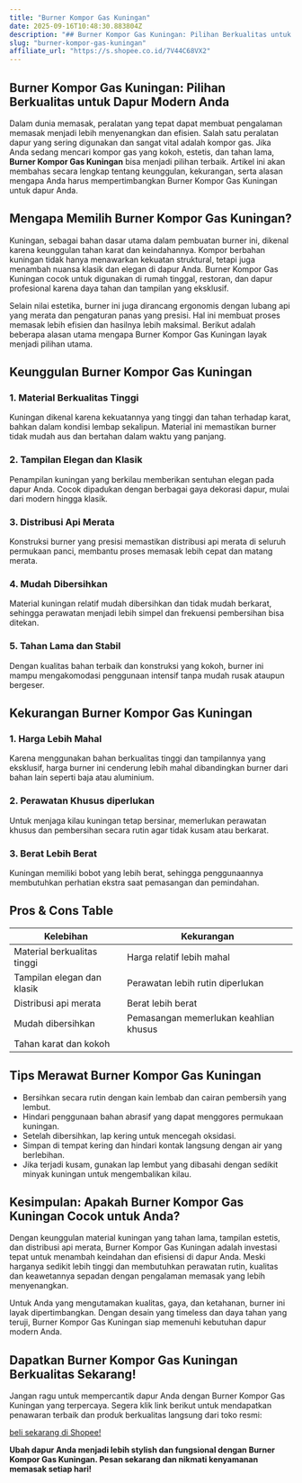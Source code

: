 ```yaml
---
title: "Burner Kompor Gas Kuningan"
date: 2025-09-16T10:48:30.883804Z
description: "## Burner Kompor Gas Kuningan: Pilihan Berkualitas untuk Dapur Modern Anda..."
slug: "burner-kompor-gas-kuningan"
affiliate_url: "https://s.shopee.co.id/7V44C68VX2"
---
```

## Burner Kompor Gas Kuningan: Pilihan Berkualitas untuk Dapur Modern Anda

Dalam dunia memasak, peralatan yang tepat dapat membuat pengalaman memasak menjadi lebih menyenangkan dan efisien. Salah satu peralatan dapur yang sering digunakan dan sangat vital adalah kompor gas. Jika Anda sedang mencari kompor gas yang kokoh, estetis, dan tahan lama, **Burner Kompor Gas Kuningan** bisa menjadi pilihan terbaik. Artikel ini akan membahas secara lengkap tentang keunggulan, kekurangan, serta alasan mengapa Anda harus mempertimbangkan Burner Kompor Gas Kuningan untuk dapur Anda.

## Mengapa Memilih Burner Kompor Gas Kuningan?

Kuningan, sebagai bahan dasar utama dalam pembuatan burner ini, dikenal karena keunggulan tahan karat dan keindahannya. Kompor berbahan kuningan tidak hanya menawarkan kekuatan struktural, tetapi juga menambah nuansa klasik dan elegan di dapur Anda. Burner Kompor Gas Kuningan cocok untuk digunakan di rumah tinggal, restoran, dan dapur profesional karena daya tahan dan tampilan yang eksklusif.

Selain nilai estetika, burner ini juga dirancang ergonomis dengan lubang api yang merata dan pengaturan panas yang presisi. Hal ini membuat proses memasak lebih efisien dan hasilnya lebih maksimal. Berikut adalah beberapa alasan utama mengapa Burner Kompor Gas Kuningan layak menjadi pilihan utama.

## Keunggulan Burner Kompor Gas Kuningan

### 1. Material Berkualitas Tinggi
Kuningan dikenal karena kekuatannya yang tinggi dan tahan terhadap karat, bahkan dalam kondisi lembap sekalipun. Material ini memastikan burner tidak mudah aus dan bertahan dalam waktu yang panjang.

### 2. Tampilan Elegan dan Klasik
Penampilan kuningan yang berkilau memberikan sentuhan elegan pada dapur Anda. Cocok dipadukan dengan berbagai gaya dekorasi dapur, mulai dari modern hingga klasik.

### 3. Distribusi Api Merata
Konstruksi burner yang presisi memastikan distribusi api merata di seluruh permukaan panci, membantu proses memasak lebih cepat dan matang merata.

### 4. Mudah Dibersihkan
Material kuningan relatif mudah dibersihkan dan tidak mudah berkarat, sehingga perawatan menjadi lebih simpel dan frekuensi pembersihan bisa ditekan.

### 5. Tahan Lama dan Stabil
Dengan kualitas bahan terbaik dan konstruksi yang kokoh, burner ini mampu mengakomodasi penggunaan intensif tanpa mudah rusak ataupun bergeser.

## Kekurangan Burner Kompor Gas Kuningan

### 1. Harga Lebih Mahal
Karena menggunakan bahan berkualitas tinggi dan tampilannya yang eksklusif, harga burner ini cenderung lebih mahal dibandingkan burner dari bahan lain seperti baja atau aluminium.

### 2. Perawatan Khusus diperlukan
Untuk menjaga kilau kuningan tetap bersinar, memerlukan perawatan khusus dan pembersihan secara rutin agar tidak kusam atau berkarat.

### 3. Berat Lebih Berat
Kuningan memiliki bobot yang lebih berat, sehingga penggunaannya membutuhkan perhatian ekstra saat pemasangan dan pemindahan.

## Pros & Cons Table

| Kelebihan                           | Kekurangan                                |
|-------------------------------------|-------------------------------------------|
| Material berkualitas tinggi        | Harga relatif lebih mahal               |
| Tampilan elegan dan klasik         | Perawatan lebih rutin diperlukan       |
| Distribusi api merata               | Berat lebih berat                      |
| Mudah dibersihkan                  | Pemasangan memerlukan keahlian khusus  |
| Tahan karat dan kokoh               |                                         |

## Tips Merawat Burner Kompor Gas Kuningan

- Bersihkan secara rutin dengan kain lembab dan cairan pembersih yang lembut.
- Hindari penggunaan bahan abrasif yang dapat menggores permukaan kuningan.
- Setelah dibersihkan, lap kering untuk mencegah oksidasi.
- Simpan di tempat kering dan hindari kontak langsung dengan air yang berlebihan.
- Jika terjadi kusam, gunakan lap lembut yang dibasahi dengan sedikit minyak kuningan untuk mengembalikan kilau.

## Kesimpulan: Apakah Burner Kompor Gas Kuningan Cocok untuk Anda?

Dengan keunggulan material kuningan yang tahan lama, tampilan estetis, dan distribusi api merata, Burner Kompor Gas Kuningan adalah investasi tepat untuk menambah keindahan dan efisiensi di dapur Anda. Meski harganya sedikit lebih tinggi dan membutuhkan perawatan rutin, kualitas dan keawetannya sepadan dengan pengalaman memasak yang lebih menyenangkan.

Untuk Anda yang mengutamakan kualitas, gaya, dan ketahanan, burner ini layak dipertimbangkan. Dengan desain yang timeless dan daya tahan yang teruji, Burner Kompor Gas Kuningan siap memenuhi kebutuhan dapur modern Anda.

## Dapatkan Burner Kompor Gas Kuningan Berkualitas Sekarang!

Jangan ragu untuk mempercantik dapur Anda dengan Burner Kompor Gas Kuningan yang terpercaya. Segera klik link berikut untuk mendapatkan penawaran terbaik dan produk berkualitas langsung dari toko resmi:

[ beli sekarang di Shopee!](https://s.shopee.co.id/7V44C68VX2)

**Ubah dapur Anda menjadi lebih stylish dan fungsional dengan Burner Kompor Gas Kuningan. Pesan sekarang dan nikmati kenyamanan memasak setiap hari!**